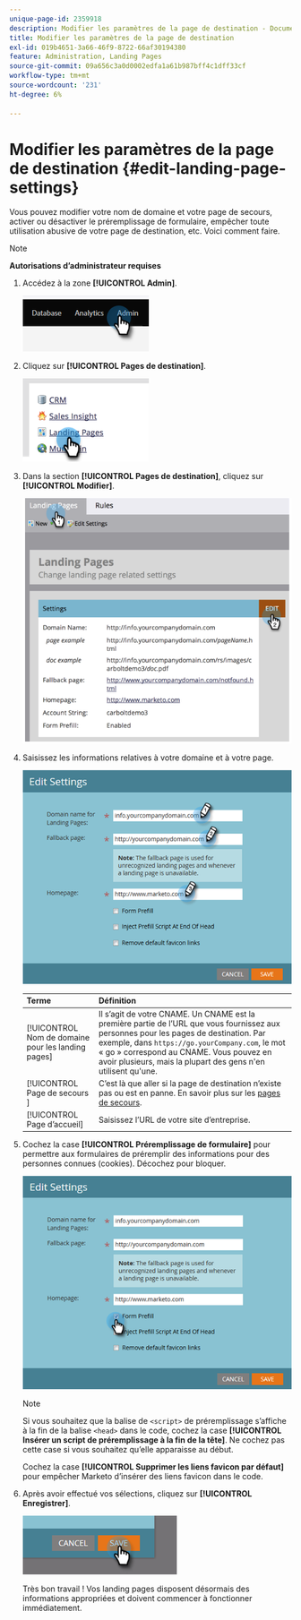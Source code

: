 ```yaml
---
unique-page-id: 2359918
description: Modifier les paramètres de la page de destination - Documents Marketo - Documentation du produit
title: Modifier les paramètres de la page de destination
exl-id: 019b4651-3a66-46f9-8722-66af30194380
feature: Administration, Landing Pages
source-git-commit: 09a656c3a0d0002edfa1a61b987bff4c1dff33cf
workflow-type: tm+mt
source-wordcount: '231'
ht-degree: 6%

---
```


# Modifier les paramètres de la page de destination {#edit-landing-page-settings}

Vous pouvez modifier votre nom de domaine et votre page de secours, activer ou désactiver le préremplissage de formulaire, empêcher toute utilisation abusive de votre page de destination, etc. Voici comment faire.

>[!NOTE]
>
>**Autorisations d’administrateur requises**

1. Accédez à la zone **[!UICONTROL Admin]**.

   ![](assets/edit-landing-page-settings-1.png)

1. Cliquez sur **[!UICONTROL Pages de destination]**.

   ![](assets/edit-landing-page-settings-2.png)

1. Dans la section **[!UICONTROL Pages de destination]**, cliquez sur **[!UICONTROL Modifier]**.

   ![](assets/edit-landing-page-settings-3.png)

1. Saisissez les informations relatives à votre domaine et à votre page.

   ![](assets/edit-landing-page-settings-4.png)

   | Terme | Définition |
   |---|---|
   | [!UICONTROL Nom de domaine pour les landing pages] | Il s’agit de votre CNAME. Un CNAME est la première partie de l’URL que vous fournissez aux personnes pour les pages de destination. Par exemple, dans `https://go.yourCompany.com`, le mot « go » correspond au CNAME. Vous pouvez en avoir plusieurs, mais la plupart des gens n&#39;en utilisent qu&#39;une. |
   | [!UICONTROL &#x200B; Page de secours &#x200B;] | C’est là que aller si la page de destination n’existe pas ou est en panne. En savoir plus sur les [pages de secours](/help/marketo/product-docs/administration/settings/set-a-fallback-page.md). |
   | [!UICONTROL Page d’accueil] | Saisissez l’URL de votre site d’entreprise. |

1. Cochez la case **[!UICONTROL Préremplissage de formulaire]** pour permettre aux formulaires de préremplir des informations pour des personnes connues (cookies). Décochez pour bloquer.

   ![](assets/edit-landing-page-settings-5.png)

   >[!NOTE]
   >
   >Si vous souhaitez que la balise de `<script>` de préremplissage s’affiche à la fin de la balise `<head>` dans le code, cochez la case **[!UICONTROL Insérer un script de préremplissage à la fin de la tête]**. Ne cochez pas cette case si vous souhaitez qu’elle apparaisse au début.
   >
   >Cochez la case **[!UICONTROL Supprimer les liens favicon par défaut]** pour empêcher Marketo d’insérer des liens favicon dans le code.

1. Après avoir effectué vos sélections, cliquez sur **[!UICONTROL Enregistrer]**.

   ![](assets/edit-landing-page-settings-6.png)

   Très bon travail ! Vos landing pages disposent désormais des informations appropriées et doivent commencer à fonctionner immédiatement.
